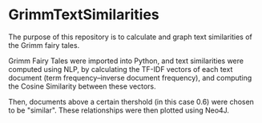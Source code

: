 # GrimmTextSimilarities
The purpose of this repository is to calculate and graph text similarities of the Grimm fairy tales.

Grimm Fairy Tales were imported into Python, and text similarities were computed using NLP, by calculating the TF-IDF vectors of each text document (term frequency–inverse document frequency), and computing the Cosine Similarity between these vectors.

Then, documents above a certain thershold (in this case 0.6) were chosen to be "similar". These relationships were then plotted using Neo4J.
